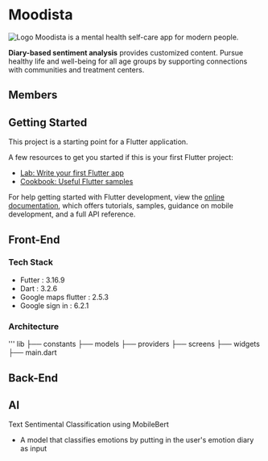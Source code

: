 # Moodista
![Logo]('assets/images/loading_logo.png')
Moodista is a mental health self-care app for modern people.

 **Diary-based sentiment analysis** provides customized content.
Pursue healthy life and well-being for all age groups by supporting connections with communities and treatment centers.

## Members

## Getting Started

This project is a starting point for a Flutter application.

A few resources to get you started if this is your first Flutter project:

- [Lab: Write your first Flutter app](https://docs.flutter.dev/get-started/codelab)
- [Cookbook: Useful Flutter samples](https://docs.flutter.dev/cookbook)

For help getting started with Flutter development, view the
[online documentation](https://docs.flutter.dev/), which offers tutorials,
samples, guidance on mobile development, and a full API reference.


## Front-End
### Tech Stack
- Futter : 3.16.9
- Dart : 3.2.6
- Google maps flutter : 2.5.3
- Google sign in : 6.2.1

### Architecture
'''
lib 
    ├── constants
    ├── models
    ├── providers
    ├── screens
    ├── widgets
    ├── main.dart
    



## Back-End

## AI

Text Sentimental Classification using MobileBert

- A model that classifies emotions by putting in the user's emotion diary as input
